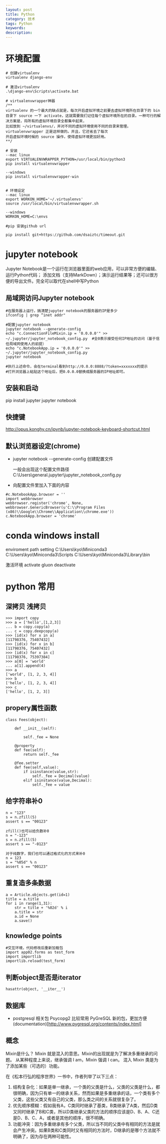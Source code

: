```yaml
---
layout: post
title: Python
category: 技术
tags: Python
keywords: 
description: 
---
```


# 环境配置
```
# 创建virtualenv
virtualenv django-env

# 激活virtualenv
.\django-env\Scripts\activate.bat

# virtualenvwrapper神器
/**
virtualenv 的一个最大的缺点就是，每次开启虚拟环境之前要去虚拟环境所在目录下的 bin 
目录下 source 一下 activate，这就需要我们记住每个虚拟环境所在的目录。一种可行的解决方案是，将所有的虚拟环境目录全都集中起来，
比如放到 ~/virtualenvs/，并对不同的虚拟环境使用不同的目录来管理。virtualenvwrapper 正是这样做的。并且，它还省去了每次
开启虚拟环境时候的 source 操作，使得虚拟环境更加好用。
**/

# 安装 
--mac linux
export VIRTUALENVWRAPPER_PYTHON=/usr/local/bin/python3
pip install virtualenvwrapper

--windows
pip install virtualenvwrapper-win


# 环境设定
--mac linux
export WORKON_HOME='~/.virtualenvs'
source /usr/local/bin/virtualenvwrapper.sh

--windows
WORKON_HOME=C:\envs

#pip 安装github url

pip install git+https://github.com/dsaiztc/timeout.git

```

# jupyter notebook
Jupyter Notebook是一个运行在浏览器里面的web应用，可以非常方便的编辑、运行Python代码；
添加文档（支持MarkDown）；演示运行结果等；还可以很方便的导出文件。完全可以取代在shell中写Python

## 局域网访问Jupyter notebook
```
#在服务器上运行，搞清楚jupyter notebook的服务器的IP是多少
ifconfig | grep “inet addr"

#配置jupyter notebook
jupyter notebook --generate-config
echo "c.ConnectionFileMixin.ip = '0.0.0.0'" >> ~/.jupyter/jupyter_notebook_config.py  #全0表示接受任何IP地址的访问（基于信任局域网使用人的前提）
echo "c.NotebookApp.ip = '0.0.0.0'" >> ~/.jupyter/jupyter_notebook_config.py
jupyter notebook

#执行上述命令，会在terminal看到http://0.0.0:8888/?token=xxxxxxx的提示
#打开浏览器上粘贴这个地址后，把0.0.0.0替换成服务器的IP地址即可。
```


## 安装和启动
pip install jupyter
jupyter notebook

## 快捷键
http://opus.konghy.cn/ipynb/jupyter-notebook-keyboard-shortcut.html

## 默认浏览器设定(chrome)
- jupyter notebook --generate-config 创建配置文件

   一般会出现这个配置文件路径 C:\Users\general\.jupyter\jupyter_notebook_config.py

- 向配置文件里加入下面的内容
```
#c.NotebookApp.browser = ''
import webbrowser
webbrowser.register('chrome', None, webbrowser.GenericBrowser(u'C:\\Program Files (x86)\\Google\\Chrome\\Application\\chrome.exe'))
c.NotebookApp.browser = 'chrome'
```

# conda windows install

enviroment path setting
    C:\Users\kyo\Miniconda3
    C:\Users\kyo\Miniconda3\Scripts
    C:\Users\kyo\Miniconda3\Library\bin

激活环境
activate gluon
deactivate

# python 常用

## 深拷贝 浅拷贝
```
>>> import copy
>>> a = ['hello',[1,2,3]]
... b = copy.copy(a)
... c = copy.deepcopy(a)
>>> [id(x) for x in a]
[11798376, 75407432]
>>> [id(x) for x in b]
[11798376, 75407432]
>>> [id(x) for x in c]
[11798376, 75397384]
>>> a[0] = 'world'
... a[1].append(4)
>>> a
['world', [1, 2, 3, 4]]
>>> b
['hello', [1, 2, 3, 4]]
>>> c
['hello', [1, 2, 3]]

```

## propery属性函数

```
class Fees(object):

    def __init__(self):

        self._fee = None

    @property
    def fee(self):
        return self._fee

    @fee.setter
    def fee(self,value):
        if isinstance(value,str):
            self._fee = Decimal(value)
        elif isinstance(value,Decimal):
            self._fee = value

```

## 给字符串补0
```
n = "123"
s = n.zfill(5)
assert s == "00123"

zfill()也可以给负数补0
n = "-123"
s = n.zfill(5)
assert s == "-0123"

对于纯数字，我们也可以通过格式化的方式来补0
n = 123
s = "%05d" % n
assert s == "00123"
```
## 重复造多条数据
```
a = Article.objects.get(id=1)
title = a.title
for i in range(1,31):
    str = title + '%02d' % i
    a.title = str
    a.id = None
    a.save()
```
## knowledge points
```
#交互环境，代码修改后重新加载包
import app02.forms as test_form
import importlib
importlib.reload(test_form)

```
## 判断object是否是iterator
```
hasattr(object, '__iter__')

```
## 数据库
- postgresql 相关包
  Psycopg2   比较常用
  PyGreSQL   新的包，更加方便 (documentation)[http://www.pygresql.org/contents/index.html]

## 概念
Mixin是什么？
Mixin 就是混入的意思。Mixin的出现就是为了解决多重继承的问题。
从某种程度上来说，继承强调 I am，Mixin 强调 I can。
混入 Mixin 类是为了添加某些（可选的）功能。

在《松本行弘的程序世界》一书中，作者列举了以下三点：
1. 结构复杂化：如果是单一继承，一个类的父类是什么，父类的父类是什么，都很明确，因为只有单一的继承关系，然而如果是多重继承的话，一个类有多个父类，这些父类又有自己的父类，那么类之间的关系就很复杂了。
2. 优先顺序模糊：假如我有A，C类同时继承了基类，B类继承了A类，然后D类又同时继承了B和C类，所以D类继承父类的方法的顺序应该是D、B、A、C还是D、B、C、A，或者是其他的顺序，很不明确。
3. 功能冲突：因为多重继承有多个父类，所以当不同的父类中有相同的方法是就会产生冲突。如果B类和C类同时又有相同的方法时，D继承的是哪个方法就不明确了，因为存在两种可能性。


